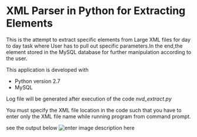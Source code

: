 XML Parser in Python for Extracting Elements
=====================
This is the attempt to extract specific elements from Large XML files for day to day task where User has to pull out specific parameters.In the end,the element stored in the MySQL database for further  manipulation according to the user.

This  application is developed with

 - Python version 2.7
 - MySQL
 
 
Log file will be generated after execution of the code *nvd_extract.py*

You must specify the XML file location in the code such that you have to enter only the XML file name while running program from command prompt.

see the output below 
![enter image description here](https://github.com/gu9/XMLParsingPython/tree/master/pics/sss.png)

 

